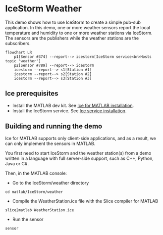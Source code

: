 # IceStorm Weather

This demo shows how to use IceStorm to create a simple pub-sub application. In this demo, one or more weather sensors
report the local temperature and humidity to one or more weather stations via IceStorm. The sensors are the publishers
while the weather stations are the subscribers.

```mermaid
flowchart LR
    p1[Sensor #374] --report--> icestorm[IceStorm service<br>Hosts topic 'weather']
    p2[Sensor #789] --report--> icestorm
    icestorm --report--> s1[Station #1]
    icestorm --report--> s2[Station #2]
    icestorm --report--> s3[Station #3]
```

## Ice prerequisites

- Install the MATLAB dev kit. See [Ice for MATLAB installation].
- Install the IceStorm service. See [Ice service installation].

## Building and running the demo

Ice for MATLAB supports only client-side applications, and as a result, we can only implement the sensors in MATLAB.

You first need to start IceStorm and the weather station(s) from a demo written in a language with full server-side
support, such as C++, Python, Java or C#.

Then, in the MATLAB console:

- Go to the IceStorm/weather directory

```shell
cd matlab/IceStorm/weather
```

- Compile the WeatherStation.ice file with the Slice compiler for MATLAB

```shell
slice2matlab WeatherStation.ice
```

- Run the sensor

```shell
sensor
```

[Ice for MATLAB installation]: https://github.com/zeroc-ice/ice/blob/main/NIGHTLY.md#ice-for-matlab
[Ice service installation]: https://github.com/zeroc-ice/ice/blob/main/NIGHTLY.md#ice-services
